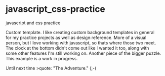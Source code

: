 # javascript_css-practice
javascript and css practice

Custom template. I like creating custom background templates in general for my practice projects
as well as design reference. More of a visual person, but I love working with javascript, so thats 
where those two meet. The clock at the bottom didn't come out like I wanted it too, along with some 
other features I'm still working on. Another piece of the bigger puzzle. This example is a work in 
progress. 

Until next time >quote: "The Adventure." {;-)

